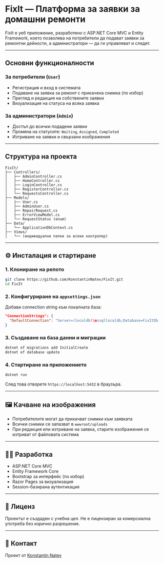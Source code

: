 
# FixIt — Платформа за заявки за домашни ремонти

FixIt е уеб приложение, разработено с ASP.NET Core MVC и Entity Framework, което позволява на потребители да подават заявки за ремонтни дейности, а администратори — да ги управляват и следят.

---

## Основни функционалности

### За потребители (`User`)
- Регистрация и вход в системата
- Подаване на заявка за ремонт с прикачена снимка (по избор)
- Преглед и редакция на собствените заявки
- Визуализация на статуса на всяка заявка

### За администратори (`Admin`)
- Достъп до всички подадени заявки
- Промяна на статусите: `Waiting`, `Assigned`, `Completed`
- Изтриване на заявки и свързани изображения

---

## Структура на проекта

```
FixIt/
├── Controllers/
│   ├── AdminController.cs
│   ├── HomeController.cs
│   ├── LoginController.cs
│   ├── RegisterController.cs
│   └── RequestsController.cs
├── Models/
│   ├── User.cs
│   ├── AdminUser.cs
│   ├── RepairRequest.cs
│   ├── ErrorViewModel.cs
│   └── RequestStatus (enum)
├── Data/
│   └── ApplicationDbContext.cs
├── Views/
│   └── (индивидуални папки за всеки контролер)
```

---

## ⚙️ Инсталация и стартиране

### 1. Клониране на репото

```bash
git clone https://github.com/KonstantinNatev/FixIt.git
cd FixIt
```

### 2. Конфигуриране на `appsettings.json`

Добави connection string към локалната база:

```json
"ConnectionStrings": {
  "DefaultConnection": "Server=(localdb)\mssqllocaldb;Database=FixItDb;Trusted_Connection=True;"
}
```

### 3. Създаване на база данни и миграции

```bash
dotnet ef migrations add InitialCreate
dotnet ef database update
```

### 4. Стартиране на приложението

```bash
dotnet run
```

След това отворете `https://localhost:5432` в браузъра.

---

## 🖼️ Качване на изображения

- Потребителите могат да прикачват снимки към заявката
- Всички снимки се запазват в `wwwroot/uploads`
- При редакция или изтриване на заявка, старите изображения се изтриват от файловата система

---

## 🧑‍💻 Разработка

- ASP.NET Core MVC
- Entity Framework Core
- Bootstrap за интерфейс (по избор)
- Razor Pages за визуализация
- Session-базирана аутентикация

---

## 📜 Лиценз

Проектът е създаден с учебна цел. Не е лицензиран за комерсиална употреба без изрично разрешение.

---

## 📧 Контакт

Проект от [Konstantin Natev](https://github.com/KonstantinNatev)